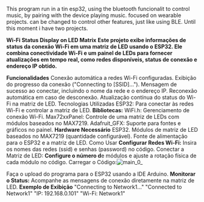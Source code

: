 This program run in a tin esp32, using the bluetooth funcionalit to control music, by pairing with the device playing music.
focused on wearable projects. can be changed to control other features, just like using BLE.
Until this moment i have two projects.

**Wi-Fi Status Display on LED Matrix**
**Este projeto exibe informações de status da conexão Wi-Fi em uma matriz de LED usando o ESP32. Ele combina conectividade Wi-Fi e um painel de LEDs para fornecer atualizações em tempo real, como redes disponíveis, status de conexão e endereço IP obtido.**

**Funcionalidades**
Conexão automática a redes Wi-Fi configuradas.
Exibição do progresso da conexão ("Connecting to [SSID]...").
Mensagem de sucesso ao conectar, incluindo o nome da rede e o endereço IP.
Reconexão automática em caso de desconexão.
Atualização contínua do status do Wi-Fi na matriz de LED.
Tecnologias Utilizadas
ESP32: Para conectar às redes Wi-Fi e controlar a matriz de LED.
**Bibliotecas:**
WiFi.h: Gerenciamento de conexão Wi-Fi.
Max72xxPanel: Controle de uma matriz de LEDs com módulos baseados no MAX7219.
Adafruit_GFX: Suporte para fontes e gráficos no painel.
**Hardware Necessário**
ESP32.
Módulos de matriz de LED baseados no MAX7219 (quantidade configurável).
Fonte de alimentação para o ESP32 e a matriz de LED.
Como Usar
**Configurar Redes Wi-Fi:**
Insira os nomes das redes (ssid) e senhas (password) no código.
Conectar a Matriz de LED:
**Configure o número d**e módulos e ajuste a rotação física de cada módulo no código.
Carregar o Código:![main_0_](https://github.com/user-attachments/assets/7fb67350-e3b7-44a3-9d98-626d538d2586)

Faça o upload do programa para o ESP32 usando a IDE Arduino.
**Monitorar o Status:**
Acompanhe as mensagens de conexão diretamente na matriz de LED.
**Exemplo de Exibição**
"Connecting to Network1..."
"Connected to Network1"
"IP: 192.168.0.101"
"Wi-Fi: Network1"
